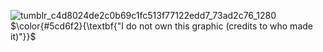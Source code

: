 
![tumblr_c4d8024de2c0b69c1fc513f77122edd7_73ad2c76_1280](https://github.com/user-attachments/assets/44819062-46d9-42fb-adfb-1e07d4dc8bb4)
$\color{#5cd6f2}{\textbf{"I do not own this graphic (credits to who made it)"}}$
